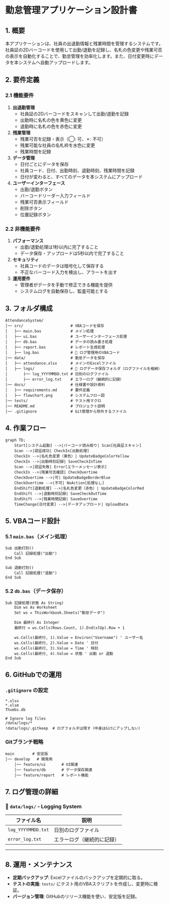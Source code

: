 # 勤怠管理アプリケーション設計書

## 1. 概要
本アプリケーションは、社員の出退勤情報と残業時間を管理するシステムです。社員証の2Dバーコードを使用して出勤/退勤を記録し、名札の色変更や残業可否の表示を自動化することで、勤怠管理を効率化します。また、日付変更時にデータを本システムへ自動アップロードします。

## 2. 要件定義
### 2.1 機能要件
1. **出退勤管理**
   - 社員証の2Dバーコードをスキャンして出勤/退勤を記録
   - 出勤時に名札の色を黄色に変更
   - 退勤時に名札の色を赤色に変更
2. **残業管理**
   - 残業可否を記録・表示（◯: 可、✗: 不可）
   - 残業可能な社員の名札枠を水色に変更
   - 残業時間を記録
3. **データ管理**
   - 日付ごとにデータを保存
   - 社員コード、日付、出勤時刻、退勤時刻、残業時間を記録
   - 日付が変わると、すべてのデータを本システムにアップロード
4. **ユーザーインターフェース**
   - 出勤/退勤ボタン
   - バーコードリーダー入力フィールド
   - 残業可否表示フィールド
   - 削除ボタン
   - 位置記録ボタン

### 2.2 非機能要件
1. **パフォーマンス**
   - 出勤/退勤処理は1秒以内に完了すること
   - データ保存・アップロードは5秒以内で完了すること
2. **セキュリティ**
   - 社員コードのデータは暗号化して保存する
   - 不正なバーコード入力を検出し、アラートを出す
3. **運用要件**
   - 管理者がデータを手動で修正できる機能を提供
   - システムログを自動保存し、監査可能とする

## 3. フォルダ構成
```
AttendanceSystem/
│── src/                     # VBAコードを保存
│   ├── main.bas             # メイン処理
│   ├── ui.bas               # ユーザーインターフェース処理
│   ├── db.bas               # データの読み書き処理
│   ├── report.bas           # レポート生成処理
│   ├── log.bas              # 🔹 ログ管理用のVBAコード
│── data/                    # 勤怠データを保存
│   ├── attendance.xlsx      # メインのExcelファイル
│   ├── logs/                # 🔹 ログデータ保存フォルダ（ログファイルを格納）
│       ├── log_YYYYMMDD.txt # 日別のログファイル
│       ├── error_log.txt    # エラーログ（継続的に記録）
│── docs/                    # 仕様書や設計資料
│   ├── requirements.md      # 要件定義
│   ├── flowchart.png        # システムフロー図
│── tests/                   # テスト用マクロ
│── README.md                # プロジェクト説明
│── .gitignore               # Git管理から除外するファイル
```

## 4. 作業フロー
```mermaid
graph TD;
    Start[システム起動] -->|バーコード読み取り| Scan[社員証スキャン]
    Scan -->|認証成功| CheckIn[出勤処理]
    CheckIn -->|名札色変更（黄色）| UpdateBadgeColorYellow
    CheckIn -->|出勤時刻記録| SaveCheckInTime
    Scan -->|認証失敗| Error[エラーメッセージ表示]
    CheckIn -->|残業可否確認| CheckOvertime
    CheckOvertime -->|可| UpdateBadgeBorderBlue
    CheckOvertime -->|不可| NoAction[処理なし]
    EndShift[退勤処理] -->|名札色変更（赤色）| UpdateBadgeColorRed
    EndShift -->|退勤時刻記録| SaveCheckOutTime
    EndShift -->|残業時間記録| SaveOvertime
    TimeChange[日付変更] -->|データアップロード| UploadData
```

## 5. VBAコード設計
### 5.1 `main.bas`（メイン処理）
```vba
Sub 出勤打刻()
    Call 記録処理("出勤")
End Sub

Sub 退勤打刻()
    Call 記録処理("退勤")
End Sub
```

### 5.2 `db.bas`（データ保存）
```vba
Sub 記録処理(状態 As String)
    Dim ws As Worksheet
    Set ws = ThisWorkbook.Sheets("勤怠データ")

    Dim 最終行 As Integer
    最終行 = ws.Cells(Rows.Count, 1).End(xlUp).Row + 1

    ws.Cells(最終行, 1).Value = Environ("Username") ' ユーザー名
    ws.Cells(最終行, 2).Value = Date ' 日付
    ws.Cells(最終行, 3).Value = Time ' 時刻
    ws.Cells(最終行, 4).Value = 状態 ' 出勤 or 退勤
End Sub
```

## 6. GitHubでの運用
### `.gitignore` の設定
```
*.xlsx
*.xlsm
Thumbs.db

# Ignore log files
/data/logs/*
!data/logs/.gitkeep  # ログフォルダは残す（中身はGitにアップしない）
```

### Gitブランチ戦略
```
main        # 安定版
│── develop   # 開発用
    │── feature/ui       # UI関連
    │── feature/db       # データ保存関連
    │── feature/report   # レポート機能
```


## 7. ログ管理の詳細
### **🔹 `data/logs/` - Logging System**
| ファイル名         | 説明                       |
| ------------------ | -------------------------- |
| `log_YYYYMMDD.txt` | 日別のログファイル         |
| `error_log.txt`    | エラーログ（継続的に記録） |

---

## 8. 運用・メンテナンス
- **定期バックアップ**: Excelファイルのバックアップを定期的に取る。
- **テストの実施**: `tests/` にテスト用のVBAスクリプトを作成し、変更時に検証。
- **バージョン管理**: GitHubのリリース機能を使い、安定版を記録。
